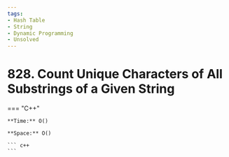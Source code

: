```yaml
---
tags:
- Hash Table
- String
- Dynamic Programming
- Unsolved
---
```



# 828. Count Unique Characters of All Substrings of a Given String

=== "C++"

    **Time:** O()

    **Space:** O()

    ``` c++
    ```